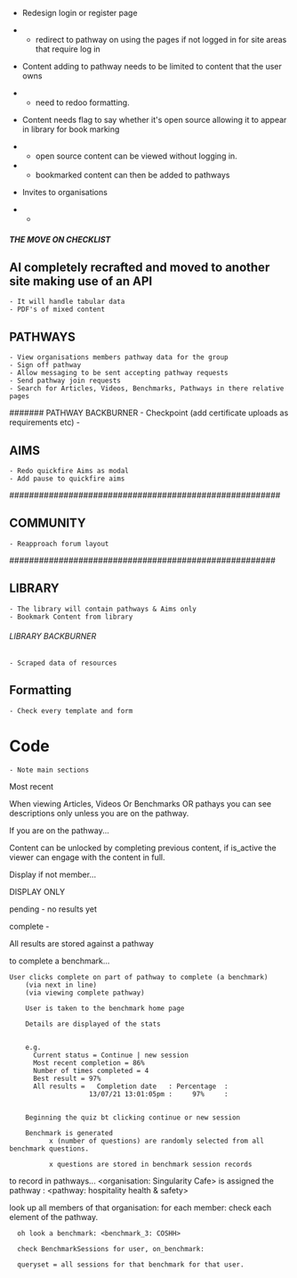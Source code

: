 - Redesign login or register page
- - redirect to pathway on using the pages if not logged in for site areas that require log in

- Content adding to pathway needs to be limited to content that the user owns
- -  need to redoo formatting.

- Content needs flag to say whether it's open source allowing it to appear in library for book marking
- - open source content can be viewed without logging in.
- - bookmarked content can then be added to pathways

- Invites to organisations
- -




























##### THE MOVE ON CHECKLIST

## AI completely recrafted and moved to another site making use of an API
    - It will handle tabular data
    - PDF's of mixed content

## PATHWAYS
    - View organisations members pathway data for the group
    - Sign off pathway
    - Allow messaging to be sent accepting pathway requests
    - Send pathway join requests
    - Search for Articles, Videos, Benchmarks, Pathways in there relative pages
####### PATHWAY BACKBURNER
        - Checkpoint (add certificate uploads as requirements etc)
        -
## AIMS
    - Redo quickfire Aims as modal
    - Add pause to quickfire aims


#######################################################
## COMMUNITY
    - Reapproach forum layout
######################################################



## LIBRARY
    - The library will contain pathways & Aims only
    - Bookmark Content from library


######  LIBRARY BACKBURNER
    - Scraped data of resources

## Formatting
    - Check every template and form

# Code
    - Note main sections











Most recent



When viewing Articles, Videos Or Benchmarks OR pathays you can see descriptions only unless you are on the pathway.


If you are on the pathway...

Content can be unlocked by completing previous content, if is_active the viewer can engage with the content in full.


Display if not member...

DISPLAY ONLY

pending - no results yet

complete -














All results are stored against a pathway


to complete a benchmark...

    User clicks complete on part of pathway to complete (a benchmark)
        (via next in line)
        (via viewing complete pathway)

        User is taken to the benchmark home page

        Details are displayed of the stats


        e.g.
          Current status = Continue | new session
          Most recent completion = 86%
          Number of times completed = 4
          Best result = 97%
          All results =   Completion date   : Percentage  :
                        13/07/21 13:01:05pm :     97%     :


        Beginning the quiz bt clicking continue or new session

        Benchmark is generated
              x (number of questions) are randomly selected from all benchmark questions.

              x questions are stored in benchmark session records




to record in pathways...
<organisation: Singularity Cafe>
is assigned the pathway : <pathway: hospitality health & safety>

  look up all members of that organisation:
      for each member: check each element of the pathway.

      oh look a benchmark: <benchmark_3: COSHH>

      check BenchmarkSessions for user, on_benchmark:

      queryset = all sessions for that benchmark for that user.
